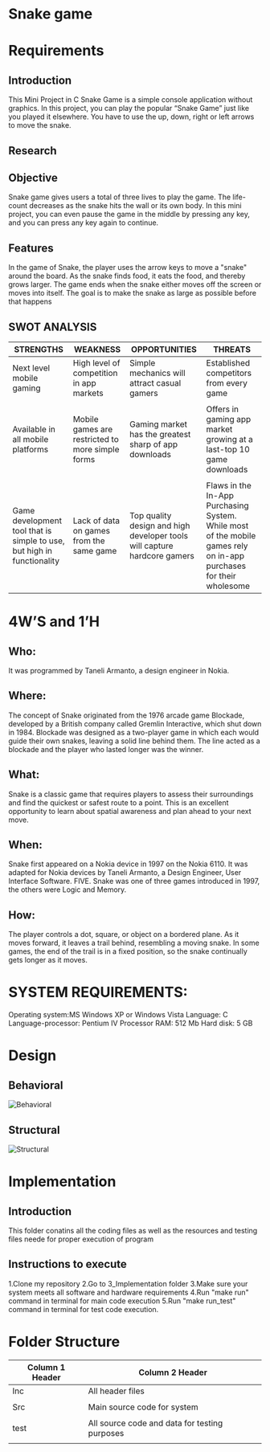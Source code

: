 # Snake game
# Requirements
## Introduction
This Mini Project in C Snake Game is a simple console application without graphics. In this project, you can play the popular “Snake Game” just like you played it elsewhere. You have to use the up, down, right or left arrows to move the snake.
## Research
## Objective
Snake game gives users a total of three lives to play the game. The life-count decreases as the snake hits the wall or its own body. In this mini project, you can even pause the game in the middle by pressing any key, and you can press any key again to continue.
## Features
In the game of Snake, the player uses the arrow keys to move a "snake" around the board. As the snake finds food, it eats the food, and thereby grows larger. The game ends when the snake either moves off the screen or moves into itself. The goal is to make the snake as large as possible before that happens

## SWOT ANALYSIS
|STRENGTHS |WEAKNESS |OPPORTUNITIES  |THREATS |
|---|---|---|---|
|Next level mobile gaming |High level of competition in app markets |Simple mechanics will attract casual gamers	|Established competitors from every game |
| | | | |
|Available in all mobile platforms |	Mobile games are restricted to more simple forms |Gaming market has the greatest sharp of app downloads |Offers in gaming app market growing at a last-top 10 game downloads |
| | | | |
Game development tool that is simple to use, but high in functionality |Lack of data on games from the same game |Top quality design and high developer tools will capture hardcore gamers |Flaws in the In-App Purchasing System. While most of the mobile games rely on in-app purchases for their wholesome |
# 4W’S and 1’H
## Who:
 It was programmed by Taneli Armanto, a design engineer in Nokia. 
## Where:
The concept of Snake originated from the 1976 arcade game Blockade, developed by a British company called Gremlin Interactive, which shut down in 1984. Blockade was designed as a two-player game in which each would guide their own snakes, leaving a solid line behind them. The line acted as a blockade and the player who lasted longer was the winner. 
## What:
Snake is a classic game that requires players to assess their surroundings and find the quickest or safest route to a point. This is an excellent opportunity to learn about spatial awareness and plan ahead to your next move.
## When:
Snake first appeared on a Nokia device in 1997 on the Nokia 6110. It was adapted for Nokia devices by Taneli Armanto, a Design Engineer, User Interface Software. FIVE. Snake was one of three games introduced in 1997, the others were Logic and Memory.
## How:
The player controls a dot, square, or object on a bordered plane. As it moves forward, it leaves a trail behind, resembling a moving snake. In some games, the end of the trail is in a fixed position, so the snake continually gets longer as it moves.
# SYSTEM REQUIREMENTS:
 Operating system:MS Windows XP or Windows Vista
 Language: C 
  Language-processor: Pentium IV Processor
  RAM: 512 
  Mb Hard disk: 5 GB
  # Design
  ## Behavioral
  ![Behavioral](https://user-images.githubusercontent.com/94283098/143294498-552f2950-c3aa-4ea3-a2f5-5cb794f56043.png)
  ## Structural
![Structural](https://user-images.githubusercontent.com/94283098/143294504-06a900a8-b975-4173-aa0e-e6076fc9fffb.png)

  # Implementation
## Introduction
This folder conatins all the coding files as well as the resources and testing files neede for proper execution of program
## Instructions to execute
1.Clone my repository
2.Go to 3_Implementation folder
3.Make sure your system meets all software and hardware requirements
4.Run "make run" command in terminal for main code execution
5.Run "make run_test" command in terminal for test code execution.
# Folder Structure
|Column 1 Header |Column 2 Header |
|--- |--- |
|Inc |All header files|
| | |
|Src |Main source code for system|
| | |
|test |All source code and data for testing purposes|
| | |


